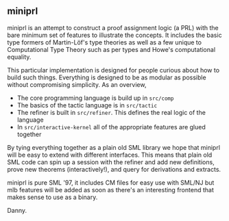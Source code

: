 ## miniprl

miniprl is an attempt to construct a proof assignment logic (a PRL)
with the bare minimum set of features to illustrate the concepts. It
includes the basic type formers of Martin-Löf's type theories as well
as a few unique to Computational Type Theory such as per types and
Howe's computational equality.

This particular implementation is designed for people curious about
how to build such things. Everything is designed to be as modular as
possible without compromising simplicity. As an overview,

 - The core programming language is build up in `src/comp`
 - The basics of the tactic language is in `src/tactic`
 - The refiner is built in `src/refiner`. This defines the real logic
   of the language
 - In `src/interactive-kernel` all of the appropriate features are
   glued together

By tying everything together as a plain old SML library we hope that
miniprl will be easy to extend with different interfaces. This means
that plain old SML code can spin up a session with the refiner and add
new definitions, prove new theorems (interactively!), and query for
derivations and extracts.

miniprl is pure SML '97, it includes CM files for easy use with SML/NJ
but mlb features will be added as soon as there's an interesting
frontend that makes sense to use as a binary.

Danny.
